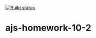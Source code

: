 [![Build status](https://ci.appveyor.com/api/projects/status/jf9tftbsbvmsulww?svg=true)](https://ci.appveyor.com/project/Vestanu/ajs-homework-10-2)
# ajs-homework-10-2
